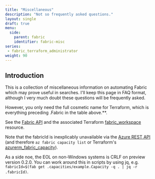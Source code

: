 ```yaml
---
title: "Miscellaneous"
description: "Not so frequently asked questions."
layout: single
draft: true
menu:
  side:
    parent: fabric
    identifier: fabric-misc
series:
 - fabric_terraform_administrator
weight: 90
---
```


## Introduction

This is a collection of miscellaneous information on automating Fabric which may prove useful in searches. I'll keep this page in FAQ format, although I very much doubt these questions will be frequently asked.

 However, you only need the full cosmetic name for Terraform, which is everything preceding .Fabric in the table above.**.

See the [Fabric API](https://learn.microsoft.com/rest/api/fabric/articles/) and the associated Terraform [fabric_workspace](https://registry.terraform.io/providers/microsoft/fabric/latest/docs/resources/workspace) resource.

Note that the fabricId is inexplicably unavailable via the [Azure REST API](https://learn.microsoft.com/en-us/rest/api/microsoftfabric/fabric-capacities/list-by-resource-group) (and therefore `az fabric capacity list` or Terraform's [azurerm_fabric_capacity](https://registry.terraform.io/providers/hashicorp/azurerm/latest/docs/resources/fabric_capacity)).

As a side noe, the EOL on non-Windows systems is CRLF on preview version 0.2.0. You can work around this in scripts by using jq, e.g. `fabricId=$(fab get .capacities/example.Capacity -q . | jq -r .fabricId)`.